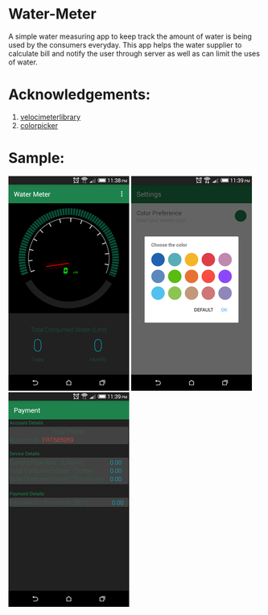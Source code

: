 # Water-Meter

A simple water measuring app to keep track the amount of water is being used by the consumers everyday.
This app helps the water supplier to calculate bill and notify the user through server as well as can limit the uses of water.

# Acknowledgements:
1. [velocimeterlibrary](https://github.com/glomadrian/velocimeter-view/tree/master/velocimeterlibrary)
2. [colorpicker](https://github.com/kristiyanP/colorpicker)

# Sample:
![sample-1](https://github.com/mahedi99/Water-Meter/blob/master/sample/one.png) ![sample-2](https://github.com/mahedi99/Water-Meter/blob/master/sample/two.png) ![sample-3](https://github.com/mahedi99/Water-Meter/blob/master/sample/three.png)

